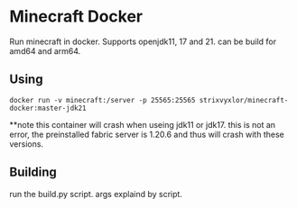 # Minecraft Docker

Run minecraft in docker.
Supports openjdk11, 17 and 21.
can be build for amd64 and arm64.

## Using

```docker run -v minecraft:/server -p 25565:25565 strixvyxlor/minecraft-docker:master-jdk21```

**note
this container will crash when useing jdk11 or jdk17.
this is not an error, the preinstalled fabric server is 1.20.6 and thus will crash with these versions.

## Building

run the build.py script.
args explaind by script.

